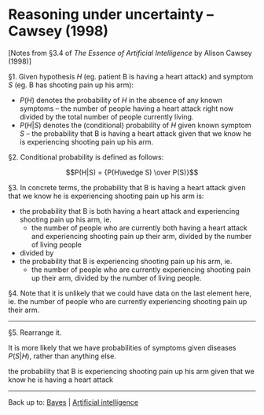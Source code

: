 # Reasoning under uncertainty – Cawsey (1998)

\[Notes from §3.4 of *The Essence of Artificial Intelligence* by Alison Cawsey (1998)\]

§1. Given hypothesis $H$ (eg. patient B is having a heart attack) and symptom $S$ (eg. B has shooting pain up his arm):
- $P(H)$ denotes the probability of $H$ in the absence of any known symptoms – the number of people having a heart attack right now divided by the total number of people currently living.
- $P(H|S)$ denotes the (conditional) probability of $H$ given known symptom $S$ – the probability that B is having a heart attack given that we know he is experiencing shooting pain up his arm.

§2. Conditional probability is defined as follows:

$$P(H|S) = {P(H\wedge S) \over P(S)}$$

§3. In concrete terms, the probability that B is having a heart attack given that we know he is experiencing shooting pain up his arm is: 
- the probability that B is both having a heart attack and experiencing shooting pain up his arm, ie.
  - the number of people who are currently both having a heart attack and experiencing shooting pain up their arm, divided by the number of living people
- divided by
- the probability that B is experiencing shooting pain up his arm, ie.
  - the number of people who are currently experiencing shooting pain up their arm, divided by the number of living people.

§4. Note that it is unlikely that we could have data on the last element here, ie. the number of people who are currently experiencing shooting pain up their arm.

----

§5. Rearrange it.

It is more likely that we have probabilities of symptoms given diseases $P(S|H)$, rather than anything else.

the probability that B is experiencing shooting pain up his arm given that we know he is having a heart attack



----

Back up to: [Bayes](index.md) | [Artificial intelligence](../index.md)
